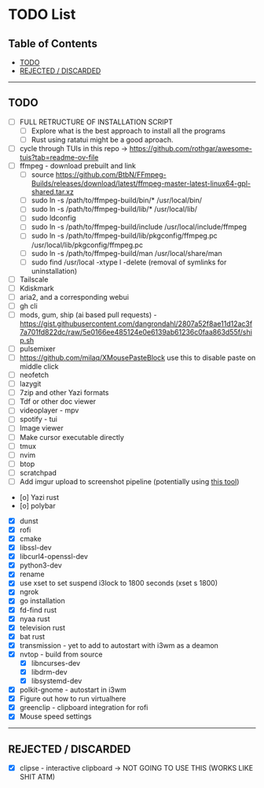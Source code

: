 # TODO List

## Table of Contents
- [TODO](#todo)
- [REJECTED / DISCARDED](#rejected--discarded)

---

## TODO
- [ ] FULL RETRUCTURE OF INSTALLATION SCRIPT
    - [ ] Explore what is the best approach to install all the programs
    - [ ] Rust using ratatui might be a good aproach.

- [ ] cycle through TUIs in this repo -> https://github.com/rothgar/awesome-tuis?tab=readme-ov-file
- [ ] ffmpeg - download prebuilt and link
    - [ ] source https://github.com/BtbN/FFmpeg-Builds/releases/download/latest/ffmpeg-master-latest-linux64-gpl-shared.tar.xz
    - [ ] sudo ln -s /path/to/ffmpeg-build/bin/* /usr/local/bin/
    - [ ] sudo ln -s /path/to/ffmpeg-build/lib/* /usr/local/lib/
    - [ ] sudo ldconfig
    - [ ] sudo ln -s /path/to/ffmpeg-build/include /usr/local/include/ffmpeg
    - [ ] sudo ln -s /path/to/ffmpeg-build/lib/pkgconfig/ffmpeg.pc /usr/local/lib/pkgconfig/ffmpeg.pc
    - [ ] sudo ln -s /path/to/ffmpeg-build/man /usr/local/share/man
    - [ ] sudo find /usr/local -xtype l -delete (removal of symlinks for uninstallation)
- [ ] Tailscale 
- [ ] Kdiskmark
- [ ] aria2, and a corresponding webui
- [ ] gh cli
- [ ] mods, gum, ship (ai based pull requests) - https://gist.githubusercontent.com/dangrondahl/2807a52f8ae11d12ac3f7a701fd822dc/raw/5e0166ee485124e0e6139ab61236c0faa863d55f/ship.sh
- [ ] pulsemixer
- [ ] https://github.com/milaq/XMousePasteBlock use this to disable paste on middle click
- [ ] neofetch
- [ ] lazygit
- [ ] 7zip and other Yazi formats
- [ ] Tdf or other doc viewer
- [ ] videoplayer - mpv
- [ ] spotify - tui
- [ ] Image viewer
- [ ] Make cursor executable directly
- [ ] tmux
- [ ] nvim
- [ ] btop
- [ ] scratchpad
- [ ] Add imgur upload to screenshot pipeline (potentially using [this tool](https://github.com/jomo/imgur-screenshot))
- [o] Yazi rust
- [o] polybar
- [x] dunst
- [x] rofi
- [x] cmake
- [x] libssl-dev
- [x] libcurl4-openssl-dev
- [x] python3-dev
- [x] rename
- [x] use xset to set suspend i3lock to 1800 seconds (xset s 1800) 
- [x] ngrok
- [x] go installation
- [x] fd-find rust
- [x] nyaa rust
- [x] television rust
- [x] bat rust
- [x] transmission - yet to add to autostart with i3wm as a deamon
- [x] nvtop - build from source
    - [x] libncurses-dev
    - [x] libdrm-dev 
    - [x] libsystemd-dev
- [x] polkit-gnome - autostart in i3wm
- [x] Figure out how to run virtualhere
- [x] greenclip - clipboard integration for rofi
- [x] Mouse speed settings

---

## REJECTED / DISCARDED
- [x] clipse - interactive clipboard -> NOT GOING TO USE THIS (WORKS LIKE SHIT ATM)
